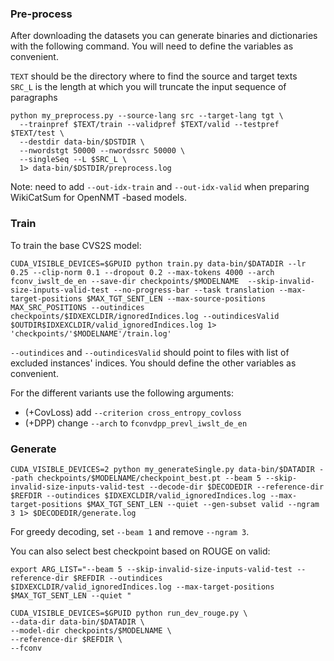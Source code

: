
### Pre-process


After downloading the datasets you can generate binaries and dictionaries with the following command. You will need to define the variables as convenient.  

```TEXT``` should be the directory where to find the source and target texts  
```SRC_L``` is the length at which you will truncate the input sequence of paragraphs  

```
python my_preprocess.py --source-lang src --target-lang tgt \
  --trainpref $TEXT/train --validpref $TEXT/valid --testpref $TEXT/test \
  --destdir data-bin/$DSTDIR \
  --nwordstgt 50000 --nwordssrc 50000 \
  --singleSeq --L $SRC_L \
  1> data-bin/$DSTDIR/preprocess.log
```

Note: need to add ```--out-idx-train``` and ```--out-idx-valid``` when preparing WikiCatSum for OpenNMT -based models.


### Train


To train the base CVS2S model:

```
CUDA_VISIBLE_DEVICES=$GPUID python train.py data-bin/$DATADIR --lr 0.25 --clip-norm 0.1 --dropout 0.2 --max-tokens 4000 --arch fconv_iwslt_de_en --save-dir checkpoints/$MODELNAME  --skip-invalid-size-inputs-valid-test --no-progress-bar --task translation --max-target-positions $MAX_TGT_SENT_LEN --max-source-positions MAX_SRC_POSITIONS --outindices checkpoints/$IDXEXCLDIR/ignoredIndices.log --outindicesValid $OUTDIR$IDXEXCLDIR/valid_ignoredIndices.log 1> 'checkpoints/'$MODELNAME'/train.log'
```

```--outindices``` and ```--outindicesValid``` should point to files with list of excluded instances' indices. You should define the other variables as convenient.


For the different variants use the following arguments:

- (+CovLoss) add ```--criterion cross_entropy_covloss```  
- (+DPP) change ```--arch``` to ```fconvdpp_prevl_iwslt_de_en ```  



### Generate

```
CUDA_VISIBLE_DEVICES=2 python my_generateSingle.py data-bin/$DATADIR --path checkpoints/$MODELNAME/checkpoint_best.pt --beam 5 --skip-invalid-size-inputs-valid-test --decode-dir $DECODEDIR --reference-dir $REFDIR --outindices $IDXEXCLDIR/valid_ignoredIndices.log --max-target-positions $MAX_TGT_SENT_LEN --quiet --gen-subset valid --ngram 3 1> $DECODEDIR/generate.log
```

For greedy decoding, set ```--beam 1``` and remove ```--ngram 3```.

You can also select best checkpoint based on ROUGE on valid:
```
export ARG_LIST="--beam 5 --skip-invalid-size-inputs-valid-test --reference-dir $REFDIR --outindices $IDXEXCLDIR/valid_ignoredIndices.log --max-target-positions $MAX_TGT_SENT_LEN --quiet "

CUDA_VISIBLE_DEVICES=$GPUID python run_dev_rouge.py \
--data-dir data-bin/$DATADIR \
--model-dir checkpoints/$MODELNAME \
--reference-dir $REFDIR \
--fconv
```

